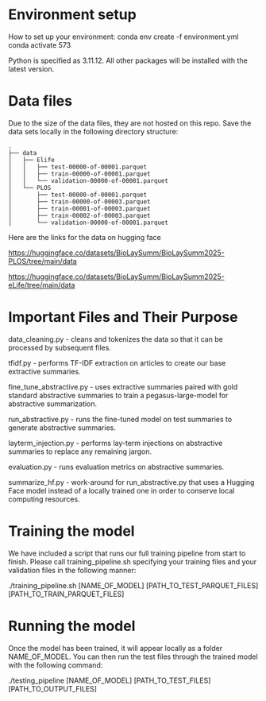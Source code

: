 # Environment setup

How to set up your environment:
conda env create -f environment.yml
conda activate 573

Python is specified as 3.11.12. All other packages will be installed with the latest version.

# Data files

Due to the size of the data files, they are not hosted on this repo. Save the data sets locally in the following directory structure:

```
.
├── data
│   ├── Elife
│   │   ├── test-00000-of-00001.parquet
│   │   ├── train-00000-of-00001.parquet
│   │   └── validation-00000-of-00001.parquet
│   └── PLOS
│       ├── test-00000-of-00001.parquet
│       ├── train-00000-of-00003.parquet
│       ├── train-00001-of-00003.parquet
│       ├── train-00002-of-00003.parquet
│       └── validation-00000-of-00001.parquet
```

Here are the links for the data on hugging face

https://huggingface.co/datasets/BioLaySumm/BioLaySumm2025-PLOS/tree/main/data

https://huggingface.co/datasets/BioLaySumm/BioLaySumm2025-eLife/tree/main/data

# Important Files and Their Purpose

data_cleaning.py - cleans and tokenizes the data so that it can be processed by subsequent files.

tfidf.py - performs TF-IDF extraction on articles to create our base extractive summaries.

fine_tune_abstractive.py - uses extractive summaries paired with gold standard abstractive summaries to train a pegasus-large-model for abstractive summarization.

run_abstractive.py - runs the fine-tuned model on test summaries to generate abstractive summaries.

layterm_injection.py - performs lay-term injections on abstractive summaries to replace any remaining jargon.

evaluation.py - runs evaluation metrics on abstractive summaries.

summarize_hf.py - work-around for run_abstractive.py that uses a Hugging Face model instead of a locally trained one in order to conserve local computing resources.

# Training the model
We have included a script that runs our full training pipeline from start to finish. Please call training_pipeline.sh specifying your training files and your validation files in the following manner:

./training_pipeline.sh [NAME_OF_MODEL] [PATH_TO_TEST_PARQUET_FILES] [PATH_TO_TRAIN_PARQUET_FILES]

# Running the model
Once the model has been trained, it will appear locally as a folder NAME_OF_MODEL. You can then run the test files through the trained model with the following command:

./testing_pipeline [NAME_OF_MODEL] [PATH_TO_TEST_FILES] [PATH_TO_OUTPUT_FILES]